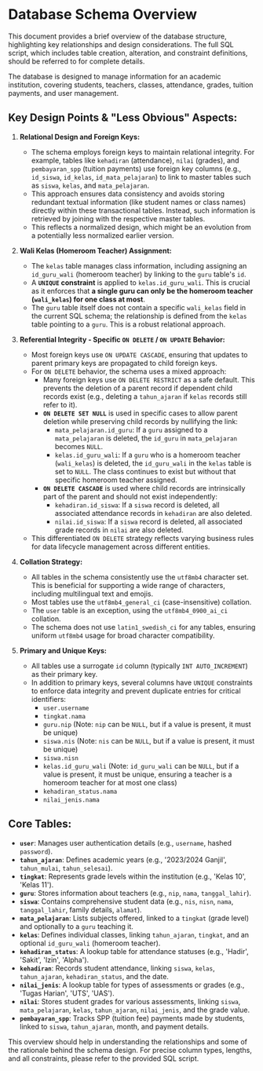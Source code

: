 # Database Schema Overview

This document provides a brief overview of the database structure, highlighting key relationships and design considerations. The full SQL script, which includes table creation, alteration, and constraint definitions, should be referred to for complete details.

The database is designed to manage information for an academic institution, covering students, teachers, classes, attendance, grades, tuition payments, and user management.

## Key Design Points & "Less Obvious" Aspects:

1.  **Relational Design and Foreign Keys:**

    - The schema employs foreign keys to maintain relational integrity. For example, tables like `kehadiran` (attendance), `nilai` (grades), and `pembayaran_spp` (tuition payments) use foreign key columns (e.g., `id_siswa`, `id_kelas`, `id_mata_pelajaran`) to link to master tables such as `siswa`, `kelas`, and `mata_pelajaran`.
    - This approach ensures data consistency and avoids storing redundant textual information (like student names or class names) directly within these transactional tables. Instead, such information is retrieved by joining with the respective master tables.
    - This reflects a normalized design, which might be an evolution from a potentially less normalized earlier version.

2.  **Wali Kelas (Homeroom Teacher) Assignment:**

    - The `kelas` table manages class information, including assigning an `id_guru_wali` (homeroom teacher) by linking to the `guru` table's `id`.
    - A **`UNIQUE` constraint** is applied to `kelas.id_guru_wali`. This is crucial as it enforces that **a single guru can only be the homeroom teacher (`wali_kelas`) for one class at most**.
    - The `guru` table itself does not contain a specific `wali_kelas` field in the current SQL schema; the relationship is defined from the `kelas` table pointing to a `guru`. This is a robust relational approach.

3.  **Referential Integrity - Specific `ON DELETE` / `ON UPDATE` Behavior:**

    - Most foreign keys use `ON UPDATE CASCADE`, ensuring that updates to parent primary keys are propagated to child foreign keys.
    - For `ON DELETE` behavior, the schema uses a mixed approach:
      - Many foreign keys use `ON DELETE RESTRICT` as a safe default. This prevents the deletion of a parent record if dependent child records exist (e.g., deleting a `tahun_ajaran` if `kelas` records still refer to it).
      - **`ON DELETE SET NULL`** is used in specific cases to allow parent deletion while preserving child records by nullifying the link:
        - `mata_pelajaran.id_guru`: If a `guru` assigned to a `mata_pelajaran` is deleted, the `id_guru` in `mata_pelajaran` becomes `NULL`.
        - `kelas.id_guru_wali`: If a `guru` who is a homeroom teacher (`wali_kelas`) is deleted, the `id_guru_wali` in the `kelas` table is set to `NULL`. The class continues to exist but without that specific homeroom teacher assigned.
      - **`ON DELETE CASCADE`** is used where child records are intrinsically part of the parent and should not exist independently:
        - `kehadiran.id_siswa`: If a `siswa` record is deleted, all associated attendance records in `kehadiran` are also deleted.
        - `nilai.id_siswa`: If a `siswa` record is deleted, all associated grade records in `nilai` are also deleted.
    - This differentiated `ON DELETE` strategy reflects varying business rules for data lifecycle management across different entities.

4.  **Collation Strategy:**

    - All tables in the schema consistently use the `utf8mb4` character set. This is beneficial for supporting a wide range of characters, including multilingual text and emojis.
    - Most tables use the `utf8mb4_general_ci` (case-insensitive) collation.
    - The `user` table is an exception, using the `utf8mb4_0900_ai_ci` collation.
    - The schema does not use `latin1_swedish_ci` for any tables, ensuring uniform `utf8mb4` usage for broad character compatibility.

5.  **Primary and Unique Keys:**

    - All tables use a surrogate `id` column (typically `INT AUTO_INCREMENT`) as their primary key.
    - In addition to primary keys, several columns have `UNIQUE` constraints to enforce data integrity and prevent duplicate entries for critical identifiers:
      - `user.username`
      - `tingkat.nama`
      - `guru.nip` (Note: `nip` can be `NULL`, but if a value is present, it must be unique)
      - `siswa.nis` (Note: `nis` can be `NULL`, but if a value is present, it must be unique)
      - `siswa.nisn`
      - `kelas.id_guru_wali` (Note: `id_guru_wali` can be `NULL`, but if a value is present, it must be unique, ensuring a teacher is a homeroom teacher for at most one class)
      - `kehadiran_status.nama`
      - `nilai_jenis.nama`

## Core Tables:

- **`user`**: Manages user authentication details (e.g., `username`, hashed `password`).
- **`tahun_ajaran`**: Defines academic years (e.g., '2023/2024 Ganjil', `tahun_mulai`, `tahun_selesai`).
- **`tingkat`**: Represents grade levels within the institution (e.g., 'Kelas 10', 'Kelas 11').
- **`guru`**: Stores information about teachers (e.g., `nip`, `nama`, `tanggal_lahir`).
- **`siswa`**: Contains comprehensive student data (e.g., `nis`, `nisn`, `nama`, `tanggal_lahir`, family details, `alamat`).
- **`mata_pelajaran`**: Lists subjects offered, linked to a `tingkat` (grade level) and optionally to a `guru` teaching it.
- **`kelas`**: Defines individual classes, linking `tahun_ajaran`, `tingkat`, and an optional `id_guru_wali` (homeroom teacher).
- **`kehadiran_status`**: A lookup table for attendance statuses (e.g., 'Hadir', 'Sakit', 'Izin', 'Alpha').
- **`kehadiran`**: Records student attendance, linking `siswa`, `kelas`, `tahun_ajaran`, `kehadiran_status`, and the date.
- **`nilai_jenis`**: A lookup table for types of assessments or grades (e.g., 'Tugas Harian', 'UTS', 'UAS').
- **`nilai`**: Stores student grades for various assessments, linking `siswa`, `mata_pelajaran`, `kelas`, `tahun_ajaran`, `nilai_jenis`, and the grade value.
- **`pembayaran_spp`**: Tracks SPP (tuition fee) payments made by students, linked to `siswa`, `tahun_ajaran`, month, and payment details.

This overview should help in understanding the relationships and some of the rationale behind the schema design. For precise column types, lengths, and all constraints, please refer to the provided SQL script.
